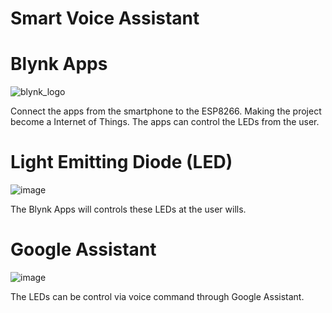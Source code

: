# Smart Voice Assistant

# Blynk Apps
![blynk_logo](https://user-images.githubusercontent.com/44058064/49787765-7e286900-fd62-11e8-8136-92d5839a46bf.png)

Connect the apps from the smartphone to the ESP8266.
Making the project become a Internet of Things.
The apps can control the LEDs from the user.

# Light Emitting Diode (LED)
![image](https://user-images.githubusercontent.com/44058064/50551305-7ac93300-0cb9-11e9-82af-b52a35438250.png)

The Blynk Apps will controls these LEDs at the user wills.

# Google Assistant
![image](https://user-images.githubusercontent.com/44058064/50551334-ee6b4000-0cb9-11e9-9925-c964b148d28a.png)

The LEDs can be control via voice command through Google Assistant.
